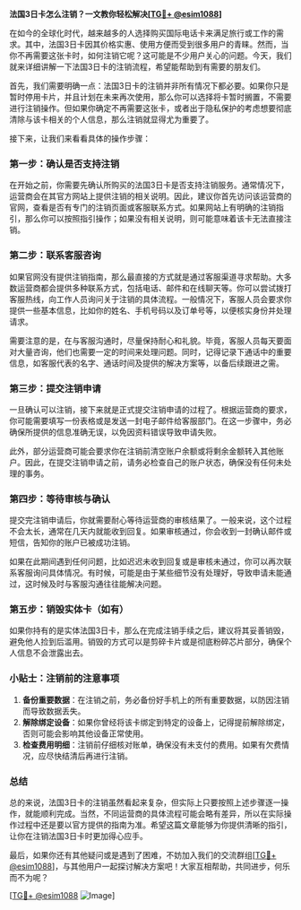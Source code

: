 **法国3日卡怎么注销？一文教你轻松解决[[TG💪+ @esim1088](https://t.me/s/esim1088)]**

在如今的全球化时代，越来越多的人选择购买国际电话卡来满足旅行或工作的需求。其中，法国3日卡因其价格实惠、使用方便而受到很多用户的青睐。然而，当你不再需要这张卡时，如何注销它呢？这可能是不少用户关心的问题。今天，我们就来详细讲解一下法国3日卡的注销流程，希望能帮助到有需要的朋友们。

首先，我们需要明确一点：法国3日卡的注销并非所有情况下都必要。如果你只是暂时停用卡片，并且计划在未来再次使用，那么你可以选择将卡暂时搁置，不需要进行注销操作。但如果你确定不再需要这张卡，或者出于隐私保护的考虑想要彻底清除与该卡相关的个人信息，那么注销就显得尤为重要了。

接下来，让我们来看看具体的操作步骤：

### **第一步：确认是否支持注销**
在开始之前，你需要先确认所购买的法国3日卡是否支持注销服务。通常情况下，运营商会在其官方网站上提供注销的相关说明。因此，建议你首先访问该运营商的官网，查看是否有专门的注销页面或客服联系方式。如果网站上有明确的注销指引，那么你可以按照指引操作；如果没有相关说明，则可能意味着该卡无法直接注销。

### **第二步：联系客服咨询**
如果官网没有提供注销指南，那么最直接的方式就是通过客服渠道寻求帮助。大多数运营商都会提供多种联系方式，包括电话、邮件和在线聊天等。你可以尝试拨打客服热线，向工作人员询问关于注销的具体流程。一般情况下，客服人员会要求你提供一些基本信息，比如你的姓名、手机号码以及订单号等，以便核实身份并处理请求。

需要注意的是，在与客服沟通时，尽量保持耐心和礼貌。毕竟，客服人员每天要面对大量咨询，他们也需要一定的时间来处理问题。同时，记得记录下通话中的重要信息，如客服代表的名字、通话时间及提供的解决方案等，以备后续跟进之需。

### **第三步：提交注销申请**
一旦确认可以注销，接下来就是正式提交注销申请的过程了。根据运营商的要求，你可能需要填写一份表格或是发送一封电子邮件给客服部门。在这一步骤中，务必确保所提供的信息准确无误，以免因资料错误导致申请失败。

此外，部分运营商可能会要求你在注销前清空账户余额或将剩余金额转入其他账户。因此，在提交注销申请之前，请务必检查自己的账户状态，确保没有任何未处理的事务。

### **第四步：等待审核与确认**
提交完注销申请后，你就需要耐心等待运营商的审核结果了。一般来说，这个过程不会太长，通常在几天内就能收到回复。如果审核通过，你会收到一封确认邮件或短信，告知你的账户已被成功注销。

如果在此期间遇到任何问题，比如迟迟未收到回复或是审核未通过，你可以再次联系客服询问具体情况。有时候，可能是由于某些细节没有处理好，导致申请未能通过，这时候及时与客服沟通往往能解决问题。

### **第五步：销毁实体卡（如有）**
如果你持有的是实体法国3日卡，那么在完成注销手续之后，建议将其妥善销毁，避免他人捡到后滥用。销毁的方式可以是剪碎卡片或是彻底粉碎芯片部分，确保个人信息不会泄露出去。

### **小贴士：注销前的注意事项**
1. **备份重要数据**：在注销之前，务必备份好手机上的所有重要数据，以防因注销而导致数据丢失。
2. **解除绑定设备**：如果你曾经将该卡绑定到特定的设备上，记得提前解除绑定，否则可能会影响其他设备正常使用。
3. **检查费用明细**：注销前仔细核对账单，确保没有未支付的费用。如果有欠费情况，应尽快结清后再进行注销。

### **总结**
总的来说，法国3日卡的注销虽然看起来复杂，但实际上只要按照上述步骤逐一操作，就能顺利完成。当然，不同运营商的具体流程可能会略有差异，所以在实际操作过程中还是要以官方提供的指南为准。希望这篇文章能够为你提供清晰的指引，让你在注销法国3日卡时更加得心应手。

最后，如果你还有其他疑问或是遇到了困难，不妨加入我们的交流群组[[TG💪+ @esim1088](https://t.me/s/esim1088)]，与其他用户一起探讨解决方案吧！大家互相帮助，共同进步，何乐而不为呢？

[[TG💪+ @esim1088](https://t.me/s/esim1088) ![Image](https://i.postimg.cc/4NQfJmqS/Snipaste-2025-05-13-00-14-12.png)]